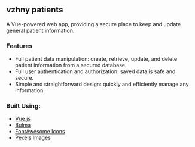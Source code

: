 ## vzhny patients

A Vue-powered web app, providing a secure place to keep and update general patient information.

### Features

- Full patient data manipulation: create, retrieve, update, and delete patient information from a secured database.
- Full user authentication and authorization: saved data is safe and secure.
- Simple and straightforward design: quickly and efficiently manage any information.

### Built Using:

- [Vue.js](https://vuejs.org/)
- [Bulma](https://bulma.io/)
- [FontAwesome Icons](https://fontawesome.com/icons)
- [Pexels Images](https://www.pexels.com/)
